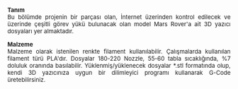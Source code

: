 <p align="justify"><b>
<font size="2">Tanım</font></b><font size="2"><br>
Bu bölümde projenin bir parçası olan, İnternet üzerinden kontrol edilecek ve üzerinde çeşitli görev yükü bulunacak olan model Mars Rover'a ait 3D yazıcı dosyaları yer almaktadır.
</font></p>
<p align="justify"><b><font size="2">Malzeme<br>
</font></b><font size="2"> Malzeme olarak istenilen renkte filament kullanılabilir. Çalışmalarda kullanılan filament türü PLA'dır. Dosyalar 180-220 Nozzle, 55-60 tabla sıcaklığında, %7 doluluk oranında basılabilir. 
Yüklenmiş/yüklenecek dosyalar *.stl formatında olup, kendi 3D yazıcınıza uygun bir 
dilimleyici programı kullanarak G-Code üretebilirsiniz.</font></p>
